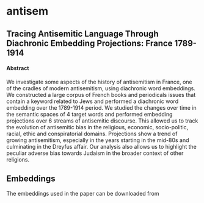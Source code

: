 # antisem

## Tracing Antisemitic Language Through Diachronic Embedding Projections: France 1789-1914

#### Abstract
We investigate some aspects of the history of antisemitism in France, one of the cradles of modern antisemitism, using diachronic word embeddings.  We constructed a large corpus of French books and  periodicals issues that contain a keyword related to Jews and performed a diachronic word embedding over the 1789-1914 period. We studied the changes over time in the semantic spaces of 4 target words and performed embedding projections over 6 streams of antisemitic discourse. This allowed us to track the evolution of antisemitic bias in the religious, economic, socio-politic, racial, ethic and conspiratorial domains.  Projections  show a trend of growing antisemitism, especially in the years starting in the mid-80s and culminating in the Dreyfus affair.  Our analysis also allows us to highlight the peculiar adverse bias towards Judaism in the broader context of other religions. 

## Embeddings
The embeddings used in the paper can be downloaded from
